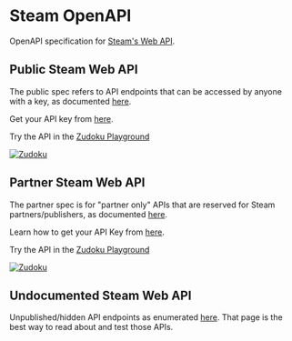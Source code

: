 # Steam OpenAPI

OpenAPI specification for [Steam's Web API](https://partner.steamgames.com/doc/webapi_overview). 

## Public Steam Web API

The public spec refers to API endpoints that can be accessed by anyone with a key, as documented [here](https://developer.valvesoftware.com/wiki/Steam_Web_API).

Get your API key from [here](https://steamcommunity.com/dev/apikey).

Try the API in the [Zudoku Playground](https://zudoku.dev/demo?api-url=https%3A%2F%2Fraw.githubusercontent.com%2Fzuplo%2FSteam-OpenAPI%2Frefs%2Fheads%2Fmain%2Fsteam-public.json)

[![Zudoku](https://zudoku.dev/zudoku.svg)](https://zudoku.dev/demo?api-url=https%3A%2F%2Fraw.githubusercontent.com%2Fzuplo%2FSteam-OpenAPI%2Frefs%2Fheads%2Fmain%2Fsteam-public.json)

## Partner Steam Web API

The partner spec is for "partner only" APIs that are reserved for Steam partners/publishers, as documented [here](https://partner.steamgames.com/doc/webapi_overview).

Learn how to get your API Key from [here](https://partner.steamgames.com/doc/webapi_overview/auth).

Try the API in the [Zudoku Playground](https://zudoku.dev/demo?api-url=https%3A%2F%2Fd93ffb4c9e854452b65afda3f55e1f97.api.mockbin.io%2F#getreport-operation-of-isteammicrotxnsandbox-isteammicrotxnsandbox_getreport)

[![Zudoku](https://zudoku.dev/zudoku.svg)](https://zudoku.dev/demo?api-url=https%3A%2F%2Fd93ffb4c9e854452b65afda3f55e1f97.api.mockbin.io%2F#getreport-operation-of-isteammicrotxnsandbox-isteammicrotxnsandbox_getreport)

## Undocumented Steam Web API

Unpublished/hidden API endpoints as enumerated [here](https://steamapi.xpaw.me/#). That page is the best way to read about and test those APIs.

